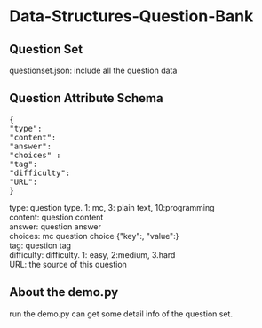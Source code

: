 # Data-Structures-Question-Bank

## Question Set
questionset.json: include all the question data

## Question Attribute Schema
<pre>
{
"type": 
"content":
"answer":
"choices" : 
"tag": 
"difficulty":
"URL": 
}
</pre>
type: question type. 1: mc, 3: plain text, 10:programming <br>
content: question content<br>
answer: question answer<br>
choices: mc question choice {"key":, "value":}<br>
tag: question tag<br>
difficulty: difficulty. 1: easy, 2:medium, 3.hard<br>
URL: the source of this question<br>

## About the demo.py
run the demo.py can get some detail info of the question set.
